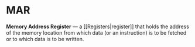 # MAR
**Memory Address Register** — a [[Registers|register]] that holds the address
of the memory location from which data (or an instruction) is to be fetched or
to which data is to be written.
